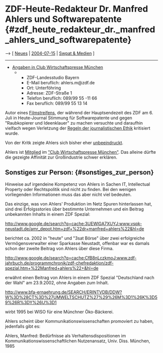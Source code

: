 # ZDF-Heute-Redakteur Dr. Manfred Ahlers und Softwarepatente {#zdf_heute_redakteur_dr._manfred_ahlers_und_softwarepatente}

\--\> \[ [ Neues](SwpatcninoDe "wikilink") \| [
2004-07-15](Ahlers040715De "wikilink") \| [ Swpat &
Medien](SwpatmediaDe "wikilink") \]

------------------------------------------------------------------------

-   [Angaben in Club Wirtschaftspresse
    München](http://www.club-wirtschaftspresse-muenchen.de/details.php?what=members&detail=2&session=c5a8045f068db62d39694d0c2c6d3c23 "wikilink")
    -   -   ZDF-Landesstudio Bayern
        -   E-Mail beruflich: ahlers.m\@zdf.de
        -   Ort: Unterföhring
        -   Adresse: ZDF-Straße 1
        -   Telefon beruflich: 089/99 55 -11 66
        -   Fax beruflich: 089/99 55 13 14

Autor eines [ Filmstreifens](Heute040706De "wikilink"), der während der
Hauptsendezeit des ZDF am 6. Juli in Heute-Journal Stimmung für
Softwarepatente und gegen \"Raubkopierer und Ideenklauer\" zu machen
versuchte und daraufhin vielfach wegen Verletzung der [Regeln der
journalistischen
Ethik](http://www.presserat.de/site/pressekod/kodex/index.shtml "wikilink")
kritisiert wurde.

Von der Kritk zeigte Ahlers sich bisher eher [
unbeeindruckt](Ahlers040715De "wikilink").

Ahlers ist
[Mitglied](http://www.club-wirtschaftspresse-muenchen.de/members.php "wikilink")
im [\"Club Wirtschaftspresse
München\"](http://www.club-wirtschaftspresse-muenchen.de/ "wikilink").
Das alleine dürfte die gezeigte Affinität zur Großindustrie schwer
erklären.

## Sonstiges zur Person: {#sonstiges_zur_person}

Hinweise auf irgendeine Kompetenz von Ahlers in Sachen IT, Intellectual
Property oder Rechtspolitik sind nicht zu finden. Bei den wenigen
vorliegenden Informationen muss das aber nicht viel bedeuten.

Das einzige, was von Ahlers\' Produktion im Netz Spuren hinterlassen
hat, sind drei Erfolgsstories über bestimmte Unternehmen und ein Beitrag
unbekannten Inhalts in einem ZDF Spezial:

<http://www.google.de/search?q=cache:3UEWlGA7XUYJ:www.vspk-neustadt.de/amr_depot.htm+zdf+%22dr+manfred+ahlers%22&hl=de>

berichtet ca. 2002 in \"heute\" und \"3sat Börse\" über zwei
erfolgreiche Vermögensverwalter einer Sparkasse Neustadt, offenbar war
es damals schon der zweite Beitrag von Ahlers über diese Firma.

<http://www.google.de/search?q=cache:CfB8nLczkmoJ:www.zdf-jahrbuch.de/programmchronik/zdf-chefredaktion/zdf-spezial.htm+%22Manfred+ahlers%22+&hl=de>

erwähnt einen Beitrag von Ahlers in einem ZDF Spezial \"Deutschland nach
der Wahl\" am 23.9.2002, ohne Angaben zum Inhalt.

<http://www.bfa-ernaehrung.de/SEARCH/ERINTVDB/DDW?W%3D%28CT%3D%27UMWELTSCHUTZ%27%29%26M%3D1%26K%3D59%26R%3DY%26U%3D1>

wirbt 1995 bei WISO für eine Münchner Öko-Bäckerei.

Ahlers scheint über Kommunikationswissenschaften promoviert zu haben,
jedenfalls gibt es:

Ahlers, Manfred: Bedürfnisse als Verhaltensdispositionen im
Kommunikationswissenschaftlichen Nutzenansatz, Univ. Diss. München, 1985
